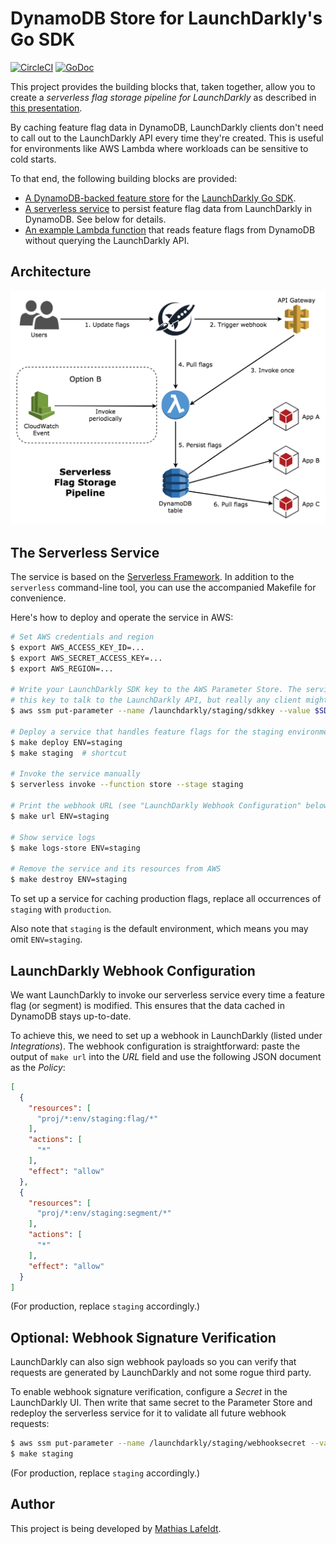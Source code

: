 # DynamoDB Store for LaunchDarkly's Go SDK

[![CircleCI](https://circleci.com/gh/mlafeldt/launchdarkly-dynamo-store.svg?style=svg&circle-token=5bd6fb4a2be7d94577cc359c6a74235aed4adc74)](https://circleci.com/gh/mlafeldt/launchdarkly-dynamo-store)
[![GoDoc](https://godoc.org/github.com/mlafeldt/launchdarkly-dynamo-store/dynamodb?status.svg)](https://godoc.org/github.com/mlafeldt/launchdarkly-dynamo-store/dynamodb)

This project provides the building blocks that, taken together, allow you to create a *serverless flag storage pipeline for LaunchDarkly* as described in [this presentation](https://speakerdeck.com/mlafeldt/implementing-feature-flags-in-serverless-environments).

By caching feature flag data in DynamoDB, LaunchDarkly clients don't need to call out to the LaunchDarkly API every time they're created. This is useful for environments like AWS Lambda where workloads can be sensitive to cold starts.

To that end, the following building blocks are provided:

- [A DynamoDB-backed feature store](https://godoc.org/github.com/mlafeldt/launchdarkly-dynamo-store/dynamodb) for the [LaunchDarkly Go SDK](https://github.com/launchdarkly/go-client).
- [A serverless service](serverless.yml) to persist feature flag data from LaunchDarkly in DynamoDB. See below for details.
- [An example Lambda function](_examples/lambda) that reads feature flags from DynamoDB without querying the LaunchDarkly API.

## Architecture

![](pipeline.png)

## The Serverless Service

The service is based on the [Serverless Framework](https://serverless.com/framework/). In addition to the `serverless` command-line tool, you can use the accompanied Makefile for convenience.

Here's how to deploy and operate the service in AWS:

```bash
# Set AWS credentials and region
$ export AWS_ACCESS_KEY_ID=...
$ export AWS_SECRET_ACCESS_KEY=...
$ export AWS_REGION=...

# Write your LaunchDarkly SDK key to the AWS Parameter Store. The service uses
# this key to talk to the LaunchDarkly API, but really any client might use it.
$ aws ssm put-parameter --name /launchdarkly/staging/sdkkey --value $SDK_KEY --type SecureString

# Deploy a service that handles feature flags for the staging environment
$ make deploy ENV=staging
$ make staging  # shortcut

# Invoke the service manually
$ serverless invoke --function store --stage staging

# Print the webhook URL (see "LaunchDarkly Webhook Configuration" below)
$ make url ENV=staging

# Show service logs
$ make logs-store ENV=staging

# Remove the service and its resources from AWS
$ make destroy ENV=staging
```

To set up a service for caching production flags, replace all occurrences of `staging` with `production`.

Also note that `staging` is the default environment, which means you may omit `ENV=staging`.

## LaunchDarkly Webhook Configuration

We want LaunchDarkly to invoke our serverless service every time a feature flag (or segment) is modified. This ensures that the data cached in DynamoDB stays up-to-date.

To achieve this, we need to set up a webhook in LaunchDarkly (listed under *Integrations*). The webhook configuration is straightforward: paste the output of `make url` into the *URL* field and use  the following JSON document as the *Policy*:

```json
[
  {
    "resources": [
      "proj/*:env/staging:flag/*"
    ],
    "actions": [
      "*"
    ],
    "effect": "allow"
  },
  {
    "resources": [
      "proj/*:env/staging:segment/*"
    ],
    "actions": [
      "*"
    ],
    "effect": "allow"
  }
]
```

(For production, replace `staging` accordingly.)

## Optional: Webhook Signature Verification

LaunchDarkly can also sign webhook payloads so you can verify that requests are generated by LaunchDarkly and not some rogue third party.

To enable webhook signature verification, configure a *Secret* in the LaunchDarkly UI. Then write that same secret to the Parameter Store and redeploy the serverless service for it to validate all future webhook requests:

```bash
$ aws ssm put-parameter --name /launchdarkly/staging/webhooksecret --value $SECRET --type SecureString
$ make staging
```

(For production, replace `staging` accordingly.)

## Author

This project is being developed by [Mathias Lafeldt](https://twitter.com/mlafeldt).

